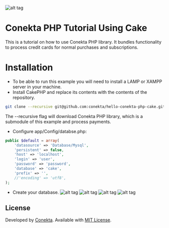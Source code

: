 ![alt tag](https://raw.github.com/conekta/hello-conekta-php-cake/master/readme_files/cover.png)

Conekta PHP Tutorial Using Cake
=======================
This is a tutorial on how to use Conekta PHP library. It bundles functionality to process credit cards for normal purchases and subscriptions.

Installation
=======================

* To be able to run this example you will need to install a LAMP or XAMPP server in your machine. 
* Install CakePHP and replace its contents with the contents of the repository.

```bash
git clone --recursive git@github.com:conekta/hello-conekta-php-cake.git
```

The --recursive flag will download Conekta PHP library, which is a submodule of this example and process payments.

* Configure app/Config/databse.php:
```php
public $default = array(
	'datasource' => 'Database/Mysql',
	'persistent' => false,
	'host' => 'localhost',
	'login' => 'user',
	'password' => 'password',
	'database' => 'cake',
	'prefix' => '',
	//'encoding' => 'utf8',
);
``` 
* Create your database.
![alt tag](https://raw.github.com/conekta/hello-conekta-php-cake/master/readme_files/db_charges.png)
![alt tag](https://raw.github.com/conekta/hello-conekta-php-cake/master/readme_files/db_events.png)
![alt tag](https://raw.github.com/conekta/hello-conekta-php-cake/master/readme_files/db_products.png)
![alt tag](https://raw.github.com/conekta/hello-conekta-php-cake/master/readme_files/db_webhooks.png)

License
-------
Developed by [Conekta](https://www.conekta.io). Available with [MIT License](LICENSE).
